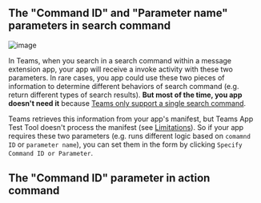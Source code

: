 ## The "Command ID" and "Parameter name" parameters in search command

![image](https://github.com/OfficeDev/TeamsFx/assets/9698542/3e04557d-3805-46f8-b6d2-f5d80b2e992e)

In Teams, when you search in a search command within a message extension app, your app will receive a invoke activity with these two parameters. In rare cases, you app could use these two pieces of information to determine different behaviors of search command (e.g. return different types of search results). **But most of the time, you app doesn't need it** because [Teams only support a single search command](https://learn.microsoft.com/en-us/microsoftteams/platform/resources/schema/manifest-schema#composeextensionscommands).

Teams retrieves this information from your app's manifest, but Teams App Test Tool doesn't process the manifest (see [Limitations](https://aka.ms/teams-app-test-tool-manifest-not-processed)). So if your app requires these two parameters (e.g. runs different logic based on `comamnd ID` or `parameter name`), you can set them in the form by clicking `Specify Command ID or Parameter`. 

## The "Command ID" parameter in action command